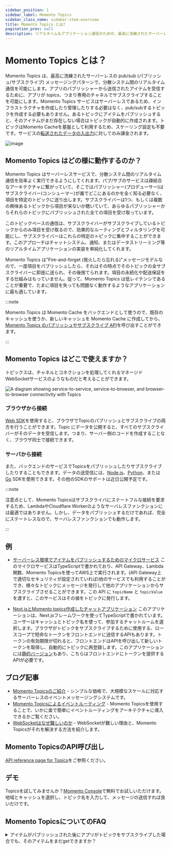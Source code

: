 ```yaml
---
sidebar_position: 1
sidebar_label: Momento Topics
sidebar_class_name: sidebar-item-overview
title: Momento Topics とは?
pagination_prev: null
description: リアルタイムなアプリケーション通信のための、最高に洗練されたサーバーレスのパブ/サブ (パブリッシュ/サブスクライブ) メッセージパターンである Momento Topics について学びましょう。
---
```


# Momento Topics とは？

Momento Topics は、最高に洗練されたサーバーレスの pub/sub (パブリッシュ/サブスクライブ) メッセージングパターンで、分散システム間のリアルタイム通信を可能にします。アプリのパブリッシャーから送信されたアイテムを受信するために、アプリが *topics*、つまり専用のチャネルでサブスクライブすることを可能にします。Momento Topics サービスはサーバーレスであるため、インフラストラクチャを作成したり管理したりする必要はなく、pub/subするトピックを作成する必要もありません。あるトピックにアイテムをパブリッシュすると、そのアイテムがまだ存在しない場合はトピックが自動的に作成されます。トピックはMomento Cacheを基盤として利用するため、スケーリング設定も不要です。サービスの[転送されたデータの入出力](./manage/pricing.md)に対してのみ課金されます。

![image](@site/static/img/topics-city.jpg)

## Momento Topics はどの様に動作するのか？

Momento Topics はサーバーレスサービスで、分散システム間のリアルタイム通信を効率よく実行できるようにしてくれます。パブ/サブのサービスは疎結合なアーキテクチャに繋がっていて、そこではパブリッシャー(プロデューサー)はサブスクライバー(コンシューマー)が誰でどこにあるのかを全く知る必要なく、項目を特定のトピックに送り出します。サブスクライバーは1つ、もしくは複数の興味あるトピックから項目が来ないか聴いていて、あらゆるパブリッシャーからそれらのトピックにパブリッシュされた全ての項目を受け取っています。

このトピックベースの通信は、サブスクライバーがサブスクライブしているトピックからのみ項目を受け取るので、効果的なルーティングとフィルタリングを可能にし、サブスクライバーはこれらの特定のトピックに集中することができます。このアプローチはチャットシステム、通知、またはデータストリーミング等のリアルタイムアプリケーションの実装を単純化してくれます。

Momento Topics は"Fire-and-forget (発火したら忘れる)"メッセージモデルなので、一度項目をパブリッシュしたら、それはその時点でそのトピックの全サブスクライバーに即座に送られ、その後捨てられます。項目の永続化や配送保証をする仕組みはもっていません。従って、Momento Topics は低レイテンシであることが重要で、たまに項目を失っても問題なく動作するようなアプリケーションに最も適しています。

:::note

Momento Topics は Momento Cache をバックエンドとして使うので、既存のキャッシュを使うか、新しいキャッシュを Momento Cache に作成してから、[Momento Topics のパブリッシュやサブスクライブ API](./develop/api-reference/index.md)を呼び出すことができます。

:::

## Momento Topics はどこで使えますか？

トピックスは、チャネルとコネクションを処理してくれるマネージドWebSocketサービスのようなものだと考えることができます。

![A diagram showing service-to-service, service-to-browser, and browser-to-browser connectivity with Topics](@site/static//img/topics-connections.png)

### ブラウザから接続

[Web SDK](./develop/sdks/web/index.md)を使用すると、ブラウザでTopicのパブリッシュとサブスクライブの両方を行うことができます。Topic にデータを公開すると、すべてのサブスクライバーがそのデータを受信します。つまり、サーバー側のコードを作成することなく、ブラウザ同士で接続できます。

### サーバから接続

また、バックエンドのサービスでTopicsをパブリッシュしたりサブスクライブしたりすることもできます。データの送受信には、[Node.js](./develop/sdks/nodejs/index.md)、[Python](./develop/sdks/python/index.md)、または[Go](./develop/sdks/go/index.md) SDKを使用できます。その他のSDKのサポートは近日公開予定です。

:::note

注意点として、Momento Topicsはサブスクライバにステートフルな接続を要求するため、LambdaやCloudflare Workerのようなサーバレスファンクションには最適ではありません。しかし、データをパブリッシュするだけであれば、完全にステートレスなので、サーバレスファンクションでも動作します。

:::


## 例

- [サーバーレス環境でアイテムをパブリッシュするためのマイクロサービス](https://github.com/momentohq/client-sdk-javascript/tree/main/examples/nodejs/lambda-examples/topics-microservice) このマイクロサービスはTypeScriptで書かれており、API Gateway、Lambda関数、Momento Topicsを使ってAWS上で実行されます。(API Gateway上で適切なセキュリティが設定されていれば)他のサービスでも利用することができ、様々なトピックにメッセージを発行して他のアプリケーションからサブスクライブさせることができます。この API に `topicName` と `topicValue` を渡すと、このサービスはその値をトピックに発行します。

- [Next.jsとMomento topics作成したチャットアプリケーション](https://github.com/momentohq/client-sdk-javascript/tree/main/examples/web/nextjs-chat) このアプリケーションは、Next.jsフレームワークを使ってTypeScriptで書かれています。ユーザーはキャッシュとトピック名を使って、参加するチャットルームを選択します。ブラウザがトピックをサブスクライブするために使用する、ロースコープで短命なトークンをフロントエンドに送信するAPIもあります。トークンの有効期限が切れると、フロントエンドはAPIを呼び出して新しいトークンを取得し、自動的にトピックに再登録します。このアプリケーションには[静的バージョン](https://github.com/momentohq/client-sdk-javascript/tree/main/examples/web/vite-chat-app)もあり、こちらはフロントエンドにトークンを提供するAPIが必要です。

## ブログ記事

- [Momento Topicsのご紹介](https://www.gomomento.com/blog/momento-just-got-more-powerful-introducing-topics) - シンプルな価格で、大規模なスケールに対応するサーバーレスのイベントメッセージングシステムです。
- [Momento Topicsによるイベントルーティング](https://www.gomomento.com/blog/build-on-momento-event-routing-with-momento-topics) - Momento Topicsを使用することで、いかに楽で簡単にイベントルーティングをアーキテクチャに導入できるかご覧ください。
- [WebSocketはなぜ難しいのか](https://www.gomomento.com/blog/why-are-websockets-so-hard) - WebSocketが難しい理由と、Momento Topicsがそれを解決する方法を紹介します。

## Momento TopicsのAPI呼び出し

[API reference page for Topics](./develop/api-reference/index.md)をご参照ください。

## デモ

Topicsを試してみませんか？[Momento Console](https://console.gomomento.com/topics)で無料でお試しいただけます。地域とキャッシュを選択し、トピック名を入力して、メッセージの送信すれば良いだけです。

## Momento TopicsについてのFAQ

<details>
  <summary>アイテムがパブリッシュされた後にアプリがトピックをサブスクライブした場合でも、そのアイテムをまだgetできますか？</summary>
いいえ。サブスクライバーは、トピックの履歴のアイテムにはアクセスできません。
</details>
